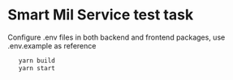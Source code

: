 # Smart Mil Service test task

Configure .env files in both backend and frontend packages, use .env.example as reference

```bash
   yarn build
   yarn start
```
